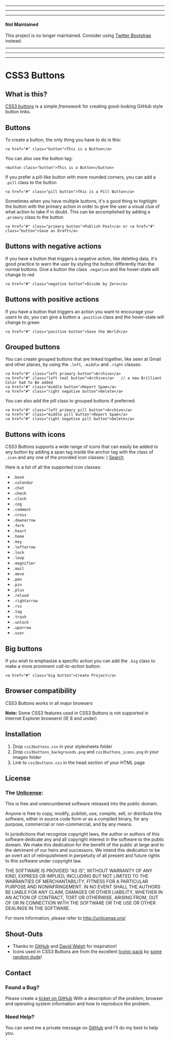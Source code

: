 --------------------
--------------------
--------------------

#### Not Maintained

This project is no longer maintained. Consider using [Twitter Bootstrap](http://getbootstrap.com/) instead.

--------------------
--------------------
--------------------

# CSS3 Buttons #

## What is this? ##

[CSS3 buttons](http://css3buttons.michaelhenriksen.dk) is a simple *framework* for creating good-looking GitHub style button links.

## Buttons ##

To create a button, the only thing you have to do is this:

    <a href="#" class="button">This is a Button</a>

You can also use the button tag:

    <button class="button">This is a Button</button>

If you prefer a pill-like button with more rounded corners, you can add a `.pill` class to the button

    <a href="#" class="pill button">This is a Pill Button</a>

Sometimes when you have multiple buttons, it's a good thing to highlight the button with the primary action 
in order to give the user a visual clue of what action to take if in doubt. This can be accomplished by adding 
a `.primary` class to the button

    <a href="#" class="primary button">Publish Post</a> or <a href="#" class="button">Save as Draft</a>

## Buttons with negative actions ##

If you have a button that triggers a negative action, like deleting data, it's good practice to warn the user 
by styling the button differently than the normal buttons. Give a button the class `.negative` and the 
hover-state will change to red

    <a href="#" class="negative button">Divide by Zero</a>

## Buttons with positive actions ##

If you have a button that triggers an action you want to encourage your users to do, you can give a button a `.positive` class and the hover-state will change to green

    <a href="#" class="positive button">Save the World</a>

## Grouped buttons ##

You can create grouped buttons that are linked together, like seen at Gmail and other places, 
by using the `.left`, `.middle` and `.right` classes:

    <a href="#" class="left primary button">Archive</a>
    <a href="#" class="left teal button">Archive</a>   // a new Brilliant Color had to Be added
    <a href="#" class="middle button">Report Spam</a>
    <a href="#" class="right negative button">Delete</a>

You can also add the pill class to grouped buttons if preferred:

    <a href="#" class="left primary pill button">Archive</a>
    <a href="#" class="middle pill button">Report Spam</a>
    <a href="#" class="right negative pill button">Delete</a>

## Buttons with icons ##

CSS3 Buttons supports a wide range of icons that can easily be added to any button by adding a span tag inside the anchor 
tag with the class of `.icon` and any one of the provided icon classes:
)
    <a href="#" class="button"><span class="magnifier icon"></span>Search</a>

Here is a list of all the supported icon classes:

 * `.book`
 * `.calendar`
 * `.chat`
 * `.check`
 * `.clock`
 * `.cog`
 * `.comment`
 * `.cross`
 * `.downarrow`
 * `.fork`
 * `.heart`
 * `.home`
 * `.key`
 * `.leftarrow`
 * `.lock`
 * `.loop`
 * `.magnifier`
 * `.mail`
 * `.move`
 * `.pen`
 * `.pin`
 * `.plus`
 * `.reload`
 * `.rightarrow`
 * `.rss`
 * `.tag`
 * `.trash`
 * `.unlock`
 * `.uparrow`
 * `.user`

## Big buttons ##

If you wish to emphasize a specific action you can add the `.big` class to make a more prominent *call-to-action* button:

    <a href="#" class="big button">Create Project</a>

## Browser compatibility ##

CSS3 Buttons works in all major browsers

**Note:** Some CSS3 features used in CSS3 Buttons is not supported in Internet Explorer browsers! (IE 8 and under)

## Installation ##

 1. Drop `css3buttons.css` in your stylesheets folder
 2. Drop `css3buttons_backgrounds.png` and `css3buttons_icons.png` in your images folder
 3. Link to `css3buttons.css` in the head section of your HTML page

## License ##

### The [Unlicense](http://unlicense.org): ###

This is free and unencumbered software released into the public domain.

Anyone is free to copy, modify, publish, use, compile, sell, or distribute this software, either in source code form or as a compiled binary, for any purpose, commercial or non-commercial, and by any means.

In jurisdictions that recognize copyright laws, the author or authors of this software dedicate any and all copyright interest in the software to the public domain. We make this dedication for the benefit of the public at large and to the detriment of our heirs and successors. We intend this dedication to be an overt act of relinquishment in perpetuity of all present and future rights to this software under copyright law.

THE SOFTWARE IS PROVIDED "AS IS", WITHOUT WARRANTY OF ANY KIND, EXPRESS OR IMPLIED, INCLUDING BUT NOT LIMITED TO THE WARRANTIES OF MERCHANTABILITY, FITNESS FOR A PARTICULAR PURPOSE AND NONINFRINGEMENT. IN NO EVENT SHALL THE AUTHORS BE LIABLE FOR ANY CLAIM, DAMAGES OR OTHER LIABILITY, WHETHER IN AN ACTION OF CONTRACT, TORT OR OTHERWISE, ARISING FROM, OUT OF OR IN CONNECTION WITH THE SOFTWARE OR THE USE OR OTHER DEALINGS IN THE SOFTWARE.

For more information, please refer to <http://unlicense.org/>

## Shout-Outs ##

 * Thanks to [GitHub](http://github.com) and [David Walsh](http://davidwalsh.name/github-css) for inspiration!
 * Icons used in CSS3 Buttons are from the excellent [Iconic pack](http://somerandomdude.com/projects/iconic/) by [some random dude](http://somerandomdude.com/)!

## Contact ##

### Found a Bug? ###
Please create a [ticket on GitHub](https://github.com/michenriksen/css3buttons/issues) With a description of the problem, browser and operating system information and how to reproduce the problem.

### Need Help? ###
You can send me a private message on [GitHub](http://github.com/michenriksen/) and I'll do my best to help you.
